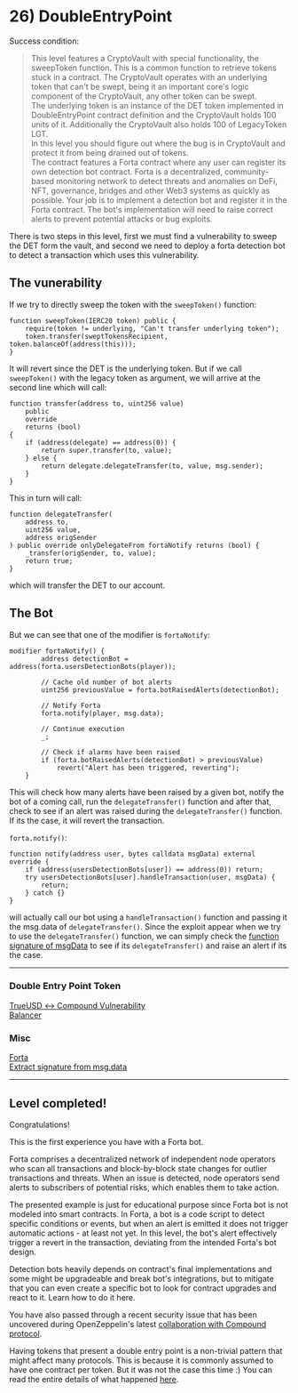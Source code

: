 # 26) DoubleEntryPoint

Success condition:
> This level features a CryptoVault with special functionality, the sweepToken function. This is a common function to retrieve tokens stuck in a contract. The CryptoVault operates with an underlying token that can't be swept, being it an important core's logic component of the CryptoVault, any other token can be swept.  
The underlying token is an instance of the DET token implemented in DoubleEntryPoint contract definition and the CryptoVault holds 100 units of it. Additionally the CryptoVault also holds 100 of LegacyToken LGT.  
In this level you should figure out where the bug is in CryptoVault and protect it from being drained out of tokens.  
The contract features a Forta contract where any user can register its own detection bot contract. Forta is a decentralized, community-based monitoring network to detect threats and anomalies on DeFi, NFT, governance, bridges and other Web3 systems as quickly as possible. Your job is to implement a detection bot and register it in the Forta contract. The bot's implementation will need to raise correct alerts to prevent potential attacks or bug exploits.

There is two steps in this level, first we must find a vulnerability to sweep the DET form the vault, and second we need to deploy a forta detection bot to detect a transaction which uses this vulnerability.

## The vunerability

If we try to directly sweep the token with the `sweepToken()` function:
```solidity
function sweepToken(IERC20 token) public {
    require(token != underlying, "Can't transfer underlying token");
    token.transfer(sweptTokensRecipient, token.balanceOf(address(this)));
}
```
It will revert since the DET is the underlying token. But if we call `sweepToken()` with the legacy token as argument, we will arrive at the second line which will call:
```solidity
function transfer(address to, uint256 value)
    public
    override
    returns (bool)
{
    if (address(delegate) == address(0)) {
        return super.transfer(to, value);
    } else {
        return delegate.delegateTransfer(to, value, msg.sender);
    }
}
```
This in turn will call:
```solidity
function delegateTransfer(
    address to,
    uint256 value,
    address origSender
) public override onlyDelegateFrom fortaNotify returns (bool) {
    _transfer(origSender, to, value);
    return true;
}
```
which will transfer the DET to our account. 

## The Bot

But we can see that one of the modifier is `fortaNotify`:
```solidity
modifier fortaNotify() {
        address detectionBot = address(forta.usersDetectionBots(player));

        // Cache old number of bot alerts
        uint256 previousValue = forta.botRaisedAlerts(detectionBot);

        // Notify Forta
        forta.notify(player, msg.data);

        // Continue execution
        _;

        // Check if alarms have been raised
        if (forta.botRaisedAlerts(detectionBot) > previousValue)
            revert("Alert has been triggered, reverting");
    }
```
This will check how many alerts have been raised by a given bot, notify the bot of a coming call, run the `delegateTransfer()` function and after that, check to see if an alert was raised during the `delegateTransfer()` function. If its the case, it will revert the transaction.

`forta.notify()`:
```solidity
function notify(address user, bytes calldata msgData) external override {
    if (address(usersDetectionBots[user]) == address(0)) return;
    try usersDetectionBots[user].handleTransaction(user, msgData) {
        return;
    } catch {}
}
```
will actually call our bot using a `handleTransaction()` function and passing it the msg.data of `delegateTransfer()`. Since the exploit appear when we try to use the `delegateTransfer()` function, we can simply check the [function signature of msgData](https://ethereum.stackexchange.com/questions/61826/how-to-extract-function-signature-from-msg-data) to see if its `delegateTransfer()` and raise an alert if its the case. 
  




---
### Double Entry Point Token
[TrueUSD ↔ Compound Vulnerability](https://medium.com/chainsecurity/trueusd-compound-vulnerability-bc5b696d29e2)  
[Balancer](https://forum.balancer.fi/t/medium-severity-bug-found/3161)  

### Misc
[Forta](https://docs.forta.network/en/latest/)  
[Extract signature from msg.data](https://ethereum.stackexchange.com/questions/61826/how-to-extract-function-signature-from-msg-data)


---
## Level completed!

Congratulations!

This is the first experience you have with a Forta bot.

Forta comprises a decentralized network of independent node operators who scan all transactions and block-by-block state changes for outlier transactions and threats. When an issue is detected, node operators send alerts to subscribers of potential risks, which enables them to take action.

The presented example is just for educational purpose since Forta bot is not modeled into smart contracts. In Forta, a bot is a code script to detect specific conditions or events, but when an alert is emitted it does not trigger automatic actions - at least not yet. In this level, the bot's alert effectively trigger a revert in the transaction, deviating from the intended Forta's bot design.

Detection bots heavily depends on contract's final implementations and some might be upgradeable and break bot's integrations, but to mitigate that you can even create a specific bot to look for contract upgrades and react to it. Learn how to do it here.

You have also passed through a recent security issue that has been uncovered during OpenZeppelin's latest [collaboration with Compound protocol](https://compound.finance/governance/proposals/76).

Having tokens that present a double entry point is a non-trivial pattern that might affect many protocols. This is because it is commonly assumed to have one contract per token. But it was not the case this time :) You can read the entire details of what happened [here](https://blog.openzeppelin.com/compound-tusd-integration-issue-retrospective/).

